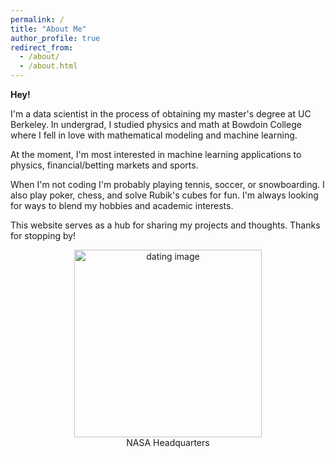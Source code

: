 ```yaml
---
permalink: /
title: "About Me"
author_profile: true
redirect_from: 
  - /about/
  - /about.html
---
```


**Hey!** 

I'm a data scientist in the process of obtaining my master's degree at UC Berkeley. In undergrad, I studied physics and math at Bowdoin College where I fell in love with mathematical modeling and machine learning.

At the moment, I'm most interested in machine learning applications to physics, financial/betting markets and sports. 

When I'm not coding I'm probably playing tennis, soccer, or snowboarding. I also play poker, chess, and solve Rubik's cubes for fun. I'm always looking for ways to blend my hobbies and academic interests.

This website serves as a hub for sharing my projects and thoughts. Thanks for stopping by!

<figure style="display: block; margin: auto; text-align: center;">
    <img src="{{aidanconnerly.github.io}}/images/me_and_astronaut.jpg" alt="dating image" style="display: block; margin: auto; width: 300px; height: auto;" />
    <figcaption>
    NASA Headquarters
</figcaption>
</figure>